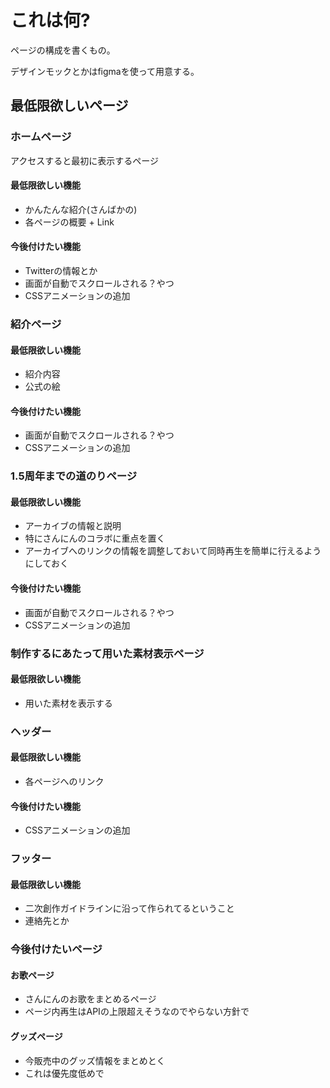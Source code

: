 # これは何?
ページの構成を書くもの。

デザインモックとかはfigmaを使って用意する。

## 最低限欲しいページ

### ホームページ
アクセスすると最初に表示するページ

#### 最低限欲しい機能
- かんたんな紹介(さんばかの)
- 各ページの概要 + Link

#### 今後付けたい機能
- Twitterの情報とか
- 画面が自動でスクロールされる？やつ
- CSSアニメーションの追加

### 紹介ページ

#### 最低限欲しい機能
- 紹介内容
- 公式の絵

#### 今後付けたい機能
- 画面が自動でスクロールされる？やつ
- CSSアニメーションの追加

### 1.5周年までの道のりページ

#### 最低限欲しい機能
- アーカイブの情報と説明
- 特にさんにんのコラボに重点を置く
- アーカイブへのリンクの情報を調整しておいて同時再生を簡単に行えるようにしておく

#### 今後付けたい機能
- 画面が自動でスクロールされる？やつ
- CSSアニメーションの追加

### 制作するにあたって用いた素材表示ページ

#### 最低限欲しい機能
- 用いた素材を表示する

### ヘッダー

#### 最低限欲しい機能
- 各ページへのリンク

#### 今後付けたい機能
- CSSアニメーションの追加

### フッター

#### 最低限欲しい機能
- 二次創作ガイドラインに沿って作られてるということ
- 連絡先とか

### 今後付けたいページ

#### お歌ページ
- さんにんのお歌をまとめるページ
- ページ内再生はAPIの上限超えそうなのでやらない方針で

#### グッズページ
- 今販売中のグッズ情報をまとめとく
- これは優先度低めで